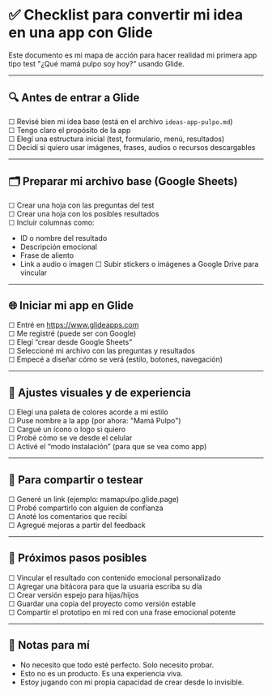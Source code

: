 # ✅ Checklist para convertir mi idea en una app con Glide

Este documento es mi mapa de acción para hacer realidad mi primera app tipo test "¿Qué mamá pulpo soy hoy?" usando Glide.

---

## 🔍 Antes de entrar a Glide

☐ Revisé bien mi idea base (está en el archivo `ideas-app-pulpo.md`)  
☐ Tengo claro el propósito de la app  
☐ Elegí una estructura inicial (test, formulario, menú, resultados)  
☐ Decidí si quiero usar imágenes, frases, audios o recursos descargables

---

## 🗂️ Preparar mi archivo base (Google Sheets)

☐ Crear una hoja con las preguntas del test  
☐ Crear una hoja con los posibles resultados  
☐ Incluir columnas como:
  - ID o nombre del resultado
  - Descripción emocional
  - Frase de aliento
  - Link a audio o imagen
☐ Subir stickers o imágenes a Google Drive para vincular

---

## 🌐 Iniciar mi app en Glide

☐ Entré en https://www.glideapps.com  
☐ Me registré (puede ser con Google)  
☐ Elegí “crear desde Google Sheets”  
☐ Seleccioné mi archivo con las preguntas y resultados  
☐ Empecé a diseñar cómo se verá (estilo, botones, navegación)

---

## 🎨 Ajustes visuales y de experiencia

☐ Elegí una paleta de colores acorde a mi estilo  
☐ Puse nombre a la app (por ahora: "Mamá Pulpo")  
☐ Cargué un ícono o logo si quiero  
☐ Probé cómo se ve desde el celular  
☐ Activé el “modo instalación” (para que se vea como app)

---

## 🚀 Para compartir o testear

☐ Generé un link (ejemplo: mamapulpo.glide.page)  
☐ Probé compartirlo con alguien de confianza  
☐ Anoté los comentarios que recibí  
☐ Agregué mejoras a partir del feedback

---

## 💫 Próximos pasos posibles

☐ Vincular el resultado con contenido emocional personalizado  
☐ Agregar una bitácora para que la usuaria escriba su día  
☐ Crear versión espejo para hijas/hijos  
☐ Guardar una copia del proyecto como versión estable  
☐ Compartir el prototipo en mi red con una frase emocional potente

---

## 📝 Notas para mí

- No necesito que todo esté perfecto. Solo necesito probar.
- Esto no es un producto. Es una experiencia viva.
- Estoy jugando con mi propia capacidad de crear desde lo invisible.
